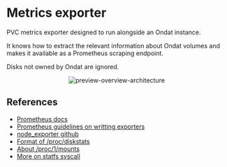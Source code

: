 # Metrics exporter

PVC metrics exporter designed to run alongside an Ondat instance.

It knows how to extract the relevant information about Ondat volumes and
makes it available as a Prometheus scraping endpoint.

Disks not owned by Ondat are ignored.

<p align="center">
    <img src="https://user-images.githubusercontent.com/26963810/160568112-1f1f6929-9fd8-428f-b03b-c7c6fdf965d2.png"
         alt="preview-overview-architecture" />
</p>

## References

- [Prometheus docs](https://prometheus.io/docs/introduction/overview/)
- [Prometheus guidelines on writting exporters](https://prometheus.io/docs/instrumenting/writing_exporters/)
- [node_exporter github](https://github.com/prometheus/node_exporter)
- [Format of /proc/diskstats](https://www.kernel.org/doc/Documentation/ABI/testing/procfs-diskstats)
- [About /proc/1/mounts](https://man7.org/linux/man-pages/man5/fstab.5.html)
- [More on statfs syscall](https://man7.org/linux/man-pages/man2/statfs.2.html)
